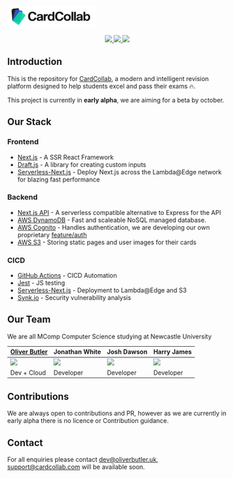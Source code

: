 ![CardCollab Logo](./public/logo-full.svg)

<p align="center">
  <a href="http://www.serverless.com" alt="Serverless">
    <img src="http://public.serverless.com/badges/v3.svg" />
  </a>
  <a href="#" alt="Vulnerabilities">
    <img src="https://snyk.io/test/github/cardcollab/cardcollab-core/badge.svg" />
  </a>
  <a href="https://snyk.io/test/github/oliverbutler/CardCollab/cardcollab-core" alt="CICD">
    <img src="https://github.com/CardCollab/cardcollab-core/workflows/Node%20Continuous%20Integration/badge.svg" />
  </a>
</p>

## Introduction

This is the repository for [CardCollab](https://cardcollab.com), a modern and intelligent revision platform designed to help students excel and pass their exams 🔥.

This project is currently in **early alpha**, we are aiming for a beta by october.

## Our Stack

### Frontend

- [Next.js](https://nextjs.org) - A SSR React Framework
- [Draft.js]() - A library for creating custom inputs
- [Serverless-Next.js](https://github.com/danielcondemarin/serverless-next.js) - Deploy Next.js across the Lambda@Edge network for blazing fast performance

### Backend

- [Next.js API](https://nextjs.org/docs/api-routes/introduction) - A serverless compatible alternative to Express for the API
- [AWS DynamoDB](https://aws.amazon.com/dynamodb/) - Fast and scaleable NoSQL managed database.
- [AWS Cognito](https://aws.amazon.com/cognito/) - Handles authentication, we are developing our own proprietary [feature/auth](https://github.com/CardCollab/cardcollab-core/tree/feature/auth)
- [AWS S3](https://aws.amazon.com/s3/) - Storing static pages and user images for their cards

### CICD

- [GitHub Actions]() - CICD Automation
- [Jest]() - JS testing
- [Serverless-Next.js]() - Deployment to Lambda@Edge and S3
- [Synk.io](http://snyk.io/) - Security vulnerability analysis

## Our Team

We are all MComp Computer Science studying at Newcastle University

| <a href="https://www.linkedin.com/in/oliver-butler/">Oliver Butler </a> | Jonathan White                                            | Josh Dawson                                                 | Harry James                                                  |
| ----------------------------------------------------------------------- | --------------------------------------------------------- | ----------------------------------------------------------- | ------------------------------------------------------------ |
| <img src="https://github.com/oliverbutler.png" width="100"/>            | <img src="https://github.com/jwcode-uk.png" width="100"/> | <img src="https://github.com/joshrdawson.png" width="100"/> | <img src="https://github.com/harryjamesuk.png" width="100"/> |
| Dev + Cloud                                                             | Developer                                                 | Developer                                                   | Developer                                                    |

## Contributions

We are always open to contributions and PR, however as we are currently in early alpha there is no licence or Contribution guidance.

## Contact

For all enquiries please contact dev@oliverbutler.uk, support@cardcollab.com will be available soon.
